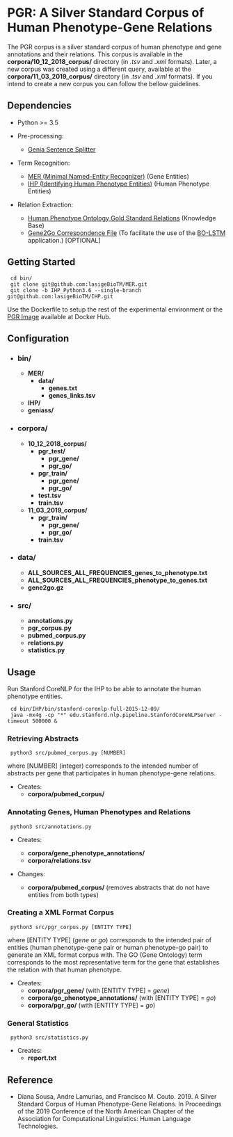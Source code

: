 # PGR: A Silver Standard Corpus of Human Phenotype-Gene Relations

The PGR corpus is a silver standard corpus of human phenotype and gene annotations and their relations. This corpus is available in the **corpora/10_12_2018_corpus/** directory (in *.tsv* and *.xml* formats). Later, a new corpus was created using a different query, available at the **corpora/11_03_2019_corpus/** directory (in *.tsv* and *.xml* formats).
If you intend to create a new corpus you can follow the bellow guidelines.

## Dependencies

* Python >= 3.5

* Pre-processing:
    * [Genia Sentence Splitter](http://www.nactem.ac.uk/y-matsu/geniass/)
    
* Term Recognition:
    * [MER (Minimal Named-Entity Recognizer)](https://github.com/lasigeBioTM/MER) (Gene Entities)
    * [IHP (Identifying Human Phenotype Entities)](https://github.com/lasigeBioTM/IHP) (Human Phenotype Entities)
        
* Relation Extraction:
    * [Human Phenotype Ontology Gold Standard Relations](https://hpo.jax.org/app/download/annotation) (Knowledge Base)
    * [Gene2Go Correspondence File](https://ftp.ncbi.nlm.nih.gov/gene/DATA/gene2go.gz) (To facilitate the use of the [BO-LSTM](https://bmcbioinformatics.biomedcentral.com/articles/10.1186/s12859-018-2584-5#Abs1) application.) [OPTIONAL]
    
## Getting Started

````
 cd bin/
 git clone git@github.com:lasigeBioTM/MER.git
 git clone -b IHP_Python3.6 --single-branch git@github.com:lasigeBioTM/IHP.git
````
Use the Dockerfile to setup the rest of the experimental environment or the [PGR Image](https://hub.docker.com/r/dpavot/pgr) available at Docker Hub.

## Configuration

* ### bin/
    * **MER/**
        * **data/**
            * __genes.txt__
            * __genes_links.tsv__
    * **IHP/**
    * **geniass/**
    
* ### corpora/
    * **10_12_2018_corpus/**
        * **pgr_test/**
            * **pgr_gene/**
            * **pgr_go/**
        * **pgr_train/**
            * **pgr_gene/**
            * **pgr_go/**
        * __test.tsv__
        * __train.tsv__
    * **11_03_2019_corpus/**
        * **pgr_train/**
            * **pgr_gene/**
            * **pgr_go/**
        * __train.tsv__    
          

* ### data/
    * __ALL_SOURCES_ALL_FREQUENCIES_genes_to_phenotype.txt__
    * __ALL_SOURCES_ALL_FREQUENCIES_phenotype_to_genes.txt__
    * __gene2go.gz__
    
* ### src/
    * **annotations.py**
    * **pgr_corpus.py**
    * **pubmed_corpus.py**
    * **relations.py**
    * **statistics.py**
   
## Usage

Run Stanford CoreNLP for the IHP to be able to annotate the human phenotype entities.

````
 cd bin/IHP/bin/stanford-corenlp-full-2015-12-09/
 java -mx4g -cp "*" edu.stanford.nlp.pipeline.StanfordCoreNLPServer -timeout 500000 &
````

### Retrieving Abstracts

````
 python3 src/pubmed_corpus.py [NUMBER]
````

where [NUMBER] (integer) corresponds to the intended number of abstracts per gene that participates in human phenotype-gene relations.

* Creates: 
    * **corpora/pubmed_corpus/**

### Annotating Genes, Human Phenotypes and Relations

````
 python3 src/annotations.py
````

* Creates: 
    * **corpora/gene_phenotype_annotations/** 
    * __corpora/relations.tsv__
    
* Changes:
    * **corpora/pubmed_corpus/** (removes abstracts that do not have entities from both types)

### Creating a XML Format Corpus

````
 python3 src/pgr_corpus.py [ENTITY TYPE]
````

where [ENTITY TYPE] (*gene* or *go*) corresponds to the intended pair of entities (human phenotype-gene pair or human phenotype-go pair) to generate an XML format corpus with. The GO (Gene Ontology) term corresponds to the most representative term for the gene that establishes the relation with that human phenotype.

* Creates: 
    * **corpora/pgr_gene/** (with [ENTITY TYPE] = *gene*)
    * **corpora/go_phenotype_annotations/** (with [ENTITY TYPE] = *go*)
    * **corpora/pgr_go/** (with [ENTITY TYPE] = *go*)
    
### General Statistics

````
 python3 src/statistics.py
````

* Creates: 
    * __report.txt__

## Reference

- Diana Sousa, Andre Lamurias, and Francisco M. Couto. 2019. A Silver Standard Corpus of Human Phenotype-Gene Relations. In Proceedings  of  the  2019  Conference  of  the  North American Chapter of the Association for Computational Linguistics: Human Language Technologies.

[//]: # ", Volume ? (Short Papers), pages ???–???. Association for Computational Linguistics (?https://github.com/lasigeBioTM?)."

